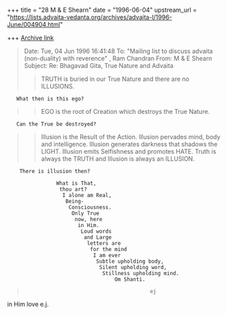 +++
title = "28 M & E Shearn"
date = "1996-06-04"
upstream_url = "https://lists.advaita-vedanta.org/archives/advaita-l/1996-June/004904.html"

+++
[Archive link](https://lists.advaita-vedanta.org/archives/advaita-l/1996-June/004904.html)

>Date: Tue, 04 Jun 1996 16:41:48
>To: "Mailing list to discuss advaita (non-duality) with reverence"
<ADVAITA-L at TAMU.EDU>,        Ram Chandran <CHANDRA2 at ERS.BITNET>
>From: M & E Shearn <peacewrk at snet.net>
>Subject: Re: Bhagavad Gita, True Nature and Advaita
>
>
>>TRUTH is buried in our True Nature and there are no ILLUSIONS.
>
       What then is this ego?
>
>>EGO is the root of Creation which destroys the True Nature.
>
       Can the True be destroyed?
>
>>Illusion is the Result of the Action.
>>Illusion pervades mind, body and intelligence.
>>Illusion generates darkness that shadows the LIGHT.
>>Illusion emits Selfishness and promotes HATE.
>>Truth is always the TRUTH and Illusion is always an ILLUSION.
>
        There is illusion then?
>
                    What is That,
                     thou art?
                      I alone am Real,
                       Being-
                        Consciousness.
                         Only True
                          now, here
                           in Him.
                            Loud words
                             and Large
                              letters are
                               for the mind
                                I am ever
                                 Subtle upholding body,
                                  Silent upholding word,
                                   Stillness upholding mind.
                                       Om Shanti.
>                                              ej
>
in Him
love
e.j.


